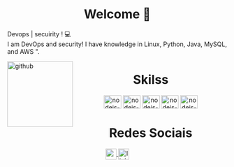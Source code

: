 <div align="left">

  <h1 align="center"> Welcome 👋 </h1>
    <p> Devops | secuirity ! 💻
    </br> I am DevOps and security! I have knowledge in Linux, Python, Java, MySQL, and AWS ".
    </br>
    </p>

</div>
<div style="display: inline_block">
<img align="left" height="150" alt="github" 
src="https://camo.githubusercontent.com/cae12fddd9d6982901d82580bdf321d81fb299141098ca1c2d4891870827bf17/68747470733a2f2f6d69726f2e6d656469756d2e636f6d2f6d61782f313336302f302a37513379765349765f7430696f4a2d5a2e676966">
</div>

<div  align="center"> 
    <h1 align="center">Skilss</h1>
      <img align="center" height="30" width="40" alt="nodejs-icon" src="https://cdn.jsdelivr.net/gh/devicons/devicon/icons/fedora/fedora-original.svg">
    <img align="center" height="30" width="40" alt="nodejs-icon" src="https://cdn.jsdelivr.net/gh/devicons/devicon/icons/python/python-original.svg">
    <img align="center" height="30" width="40" alt="nodejs-icon" src="https://cdn.jsdelivr.net/gh/devicons/devicon/icons/mongodb/mongodb-plain-wordmark.svg">
    <img align="center" height="30" width="40" alt="nodejs-icon" src="https://cdn.jsdelivr.net/gh/devicons/devicon/icons/sass/sass-original.svg">
    <img align="center" height="30" width="40" alt="nodejs-icon" src="https://upload.wikimedia.org/wikipedia/commons/thumb/9/93/Amazon_Web_Services_Logo.svg/1024px-Amazon_Web_Services_Logo.svg.png">

   </div>
    
<div align="center">
    <h1 align="center">Redes Sociais</h1>
      <a align="center" href = "mailto: gregoriodelucca@gmail.com">
        <img  align="center" height="25"  alt="gmail" src="https://upload.wikimedia.org/wikipedia/commons/thumb/8/8c/Gmail_Icon_%282013-2020%29.svg/1024px-Gmail_Icon_%282013-2020%29.svg.png">
      </a>
      <a align="center" href = "https://www.linkedin.com/in/gregoriodelucca/">
        <img  align="center" height="25"  alt="linkedin" src="https://upload.wikimedia.org/wikipedia/commons/thumb/8/81/LinkedIn_icon.svg/2048px-LinkedIn_icon.svg.png">
      </a>    
</div>

  
